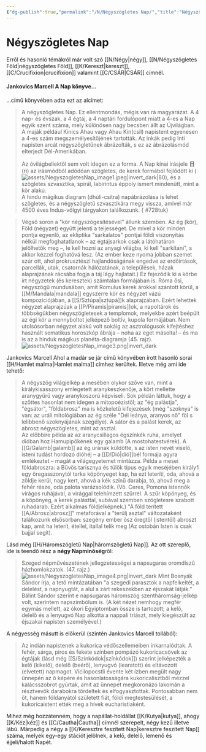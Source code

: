 ```yaml
---
{"dg-publish":true,"permalink":"/N/Négyszögletes Nap/","title":"Négyszögletes Nap","created":"2025-06-09T15:19","updated":"2025-06-09T15:20"}
---
```



# Négyszögletes Nap

Erről és hasonló témákról már volt szó [[N/Négy\|négy]], [[N/Négyszögletes Föld\|négyszögletes Föld]], [[K/Kereszt\|kereszt]], [[C/Crucifixion\|crucifixion]] valamint [[C/CSÁR\|CSÁR]] címnél. 

#### Jankovics Marcell A Nap könyve...  

...című könyvében adta ezt az alcímet:  
> A négyszögletes Nap. Ez ellentmondás, mégis van rá magyarázat. A 4 nap- és évszak, a 4 égtáj, a 4 naptári fordulópont miatt a 4-es a Nap egyik szent száma, mely különösen nagy becsben állt az Újvilágban. A maják például Kinics Ahau vagy Ahau Kin(csil) napistent egyenesen a 4-es szám megszemélyesítőjének tartották. Az inkák pedig Inti napisten arcát négyszögletűnek ábrázolták, s ez az ábrázolásmód elterjedt Dél-Amerikában.  
> 
> Az óvilágbeliektől sem volt idegen ez a forma. A Nap kínai írásjele **日** (rì) az írásmódból adódóan szögletes, de kerek formából fejlődött ki (![assets/NegyszogletesNap_image1.jpeg|invert_dark|80](/img/user/N/assets/NegyszogletesNap_image1.jpeg)), és a szögletes szvasztika, spirál, labirintus éppoly ismert mindenütt, mint a kör alakú.  
> A hindu mágikus diagram (dhúli-csitra) napábrázolása is lehet szögletes, és a négyszögletű szvasztikára megy vissza, amivel már 4500 éves Indus-völgyi tárgyakon találkozunk.
{ #728tuk}


> Végső soron a "kör négyszögesítésével" állunk szemben. Az ég (kör), Föld (négyzet) együtt jelenti a teljességet. De mivel a kör minden pontja egyenlő, az ekliptika "sarkalatos" pontjai földi viszonyítás nélkül megfoghatatlanok – az égtájsarkok csak a látóhatáron jelölhetők meg –, le kell hozni az anyagi világba, ki kell "sarkítani", s akkor kézzel foghatóvá lesz. (Az ember keze nyoma jobban szemet szúr ott, ahol prokrusztészi hajlandóságának engedve az erdőirtások, parcellák, utak, csatornák hálózatának, a települések, házak alaprajzának rácsába fogja a táj lágy hajlatait.) Ez fejeződik ki a körbe írt négyzetek (és keresztek) számtalan formájában is. Róma ősi, négyszögű mundusában, amit Romulus kerek árokkal szántott körül, a [[M/Mandala\|mandala]] egyszerre kör és négyzet vázú kompozíciójában, a [[S/Sztúpa\|sztúpá]]k alaprajzában. Ezért lehettek négyzet alaprajzúak a [[P/Piramis\|piramis]]ok, a napoltárok és többségükben négyszögletesek a templomok, melyekbe azért beépült az égi kör a mennyboltot jelképező boltív, kupola formájában. Nem utolsósorban négyzet alakú volt sokáig az asztrológusok kifejtéshez használt sematikus horoszkóp ábrája – noha az eget másolta! – és ma is az a hinduk mágikus planéta-diagramja (45. rajz).  
> ![assets/NegyszogletesNap_image3.png|invert_dark](/img/user/N/assets/NegyszogletesNap_image3.png)

Jankovics Marcell Ahol a madár se jár című könyvében írott hasonló sorai [[H/Hamlet malma\|Hamlet malma]] címhez kerültek. Illetve még ami ide tehető:  
> A négyszög világjelkép a mesében olykor szőve van, mint a királykisasszony emlegetett aranykeszkenője, a kört mellette aranygyűrű vagy aranykoszorú képviseli. Sok példán láttuk, hogy a szőttes hasonlat nem idegen a mitopoézistől; az "ég palástja", "égsátor", "földabrosz" ma is közkeletű kifejezések (még "szoknya" is van: az uráli mitológiában az ég széle "Dél leánya, aranyos nő" föl s lelibbenő szoknyájának szegélye). A sátor és a palást kerek, az abrosz négyszögletes, mint az asztal.  
> Az előbbire példa az az aranycsillagos égszínkék ruha, amelyet dióban hoz Hamupipőkének egy galamb (A mostohatestvérek). A [[G/Galamb\|galamb]] az ég urának küldötte, s az isten nevét viselő, isteni tudást hordozó dióhéj – a [[D/Dió\|dió]]bél formája agyra emlékeztet – magát a világegyetemet mintázza. Példa a mesei földabroszra: a Bűvös tarisznya és tülök típus egyik meséjében királyfi egy öregasszonytól tarka köpönyeget kap, ha ezt leteríti, oda, ahová a zöldje kerül, nagy kert, ahová a kék színű darabja, tó, ahová meg a fehér része, oda palota varázsolódik. (Vö. Ceres, Pomona istennők virágos ruhájával, a virággal telehímzett szűrrel. A szűr köpönyeg, és a köpönyeg, a kerek palásttal, subával szemben szögletesre szabott ruhadarab. Ezért alkalmas földjelképnek.) "A föld terített [[A/Abrosz\|abrosz]]" metaforával a "terülj asztal" változataként találkozunk elsősorban: szegény ember ősz öregtől (istentől) abroszt kap, amit ha leterít, étellel, itallal telik meg (Az ostobán Isten is csak bajjal segít).  

Lásd még [[H/Háromszögletű Nap\|háromszögletű Nap]]. Az ott szereplő, ide is teendő rész a **négy Napminőség**ről:  
> Szeged népművészetének jellegzetességei a napsugaras oromdíszű házhomlokzatok. (47. rajz.) 
> ![assets/NegyszogletesNap_image4.png|invert_dark](/img/user/N/assets/NegyszogletesNap_image4.png)
> Mint Bosnyák Sándor írja, a tető mintázatában "a szegedi parasztok a napfelkeltét, a delelést, a napnyugtát, a alul a zárt rekeszekben az éjszakát látják."  
> Bálint Sándor szerint e napsugaras háromszög szentháromság-jelkép volt, szerintem napszimbólum is. (A két nézet nemhogy megfér egymás mellett, az ókori Egyiptomban össze is tartozott; a kelő, delelő és a lenyugvó Nap alkotta a nappali triászt, mely kiegészült az éjszakai napisten személyével.)  

A négyesség másutt is előkerül (szintén Jankovics Marcell tollából):  
> Az indián napistenek a kukorica védőszellemeiben inkarnalódtak. A fehér, sárga, piros és fekete színben pompázó kukoricacsövek az égtájak (lásd még [[S/Színkódok\|színkódok]]) szerint jelképezték a kelő (kikelő), delelő (beérő), lenyugvó (learatott) és eltávozott (elvetett) napmagot. Vicilopocstli évente két ízben megült nagy ünnepén az ő képére és hasonlatosságára kukoricalisztből mézzel kalácsszobrot gyúrtak, amit az ünnepet megkoronázó lakomán a résztvevők darabokra tördeltek és elfogyasztottak. Pontosabban nem őt, hanem földanyától született fiát, földi megtestesülését, a kukoricaistent ették meg a hívek eucharistiaként.  

Mihez még hozzátenném, hogy a napállat-holdállat [[K/Kutya\|kutya]], ahogy [[K/Kéz\|kéz]] és [[C/Cautha\|Cautha]] címnél szerepelt, négy kezű illetve lábú. Márpedig a négy a [[K/Keresztre feszített Nap\|keresztre feszített Nap]] száma, melyek egy-egy stációt jelölnek, a kelő, delelő, lemenő és éjjeli/halott Napét.  